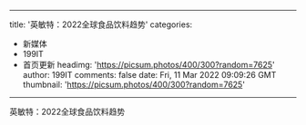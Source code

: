 
---
title: '英敏特：2022全球食品饮料趋势'
categories: 
 - 新媒体
 - 199IT
 - 首页更新
headimg: 'https://picsum.photos/400/300?random=7625'
author: 199IT
comments: false
date: Fri, 11 Mar 2022 09:09:26 GMT
thumbnail: 'https://picsum.photos/400/300?random=7625'
---

<div>   
英敏特：2022全球食品饮料趋势  
</div>
            